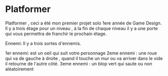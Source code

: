 # Platformer
Platformer , ceci a été mon premier projet solo 1ere année de Game Design.
Il y a trois étage pour un niveau , à la fin de chaque niveau il y a une porte qui vous permettra de franchir le prochain étage.

Ennemi:
Il y a trois sortes d'ennemis.

1er ennemi: est un oeil qui suit votre personnage 
2eme ennemi : une roue qui va de gauche à droite , quand il touche un mur ou va arriver dans le vide il retourne de l'autre côté.
3eme ennemi : un blop vert qui saute ou non aléatoirement 


